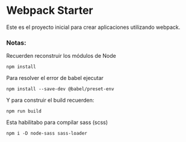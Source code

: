# Webpack Starter

Este es el proyecto inicial para crear aplicaciones utilizando webpack.

### Notas:
Recuerden reconstruir los módulos de Node
```
npm install
```
Para resolver el error de babel ejecutar
```
npm install --save-dev @babel/preset-env
```

Y para construir el build recuerden:
```
npm run build
```

Esta habilitabo para compilar sass (scss)
```
npm i -D node-sass sass-loader
```

